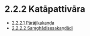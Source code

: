 

# 2.2.2 Katāpattivāra

* [2.2.2.1 Pārājikakaṇḍa](2.2.2/2.2.2.1.md)
* [2.2.2.2 Saṃghādisesakaṇḍādi](2.2.2/2.2.2.2.md)



